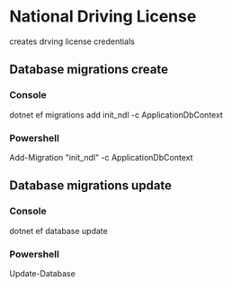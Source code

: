 # National Driving License 

creates drving license credentials

## Database migrations create

### Console

dotnet ef migrations add init_ndl -c ApplicationDbContext

### Powershell

Add-Migration "init_ndl" -c ApplicationDbContext  

## Database migrations update

### Console

dotnet ef database update

### Powershell

Update-Database

